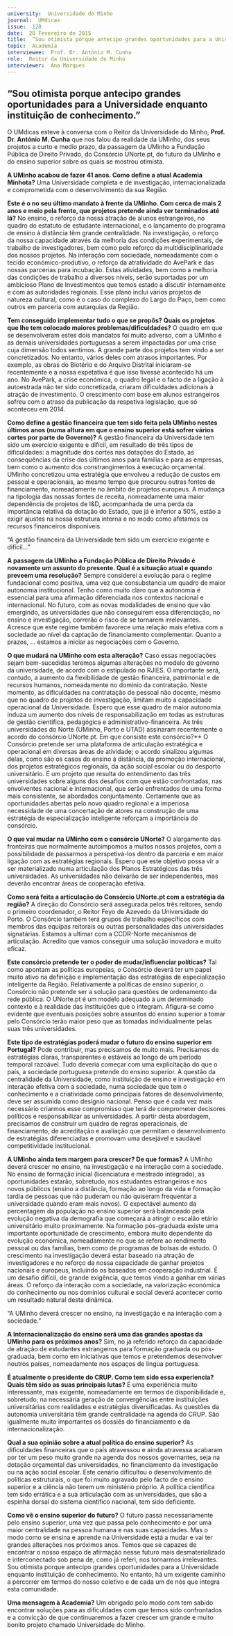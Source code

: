 ```yaml
---
university:  Universidade do Minho
journal:  UMdicas
issue:  128
date:  28 Fevereiro de 2015
title:  “Sou otimista porque antecipo grandes oportunidades para a Universidade enquanto instituição de conhecimento.”
topic:  Academia
interviewee:  Prof. Dr. António M. Cunha
role:  Reitor da Universidade do Minho
interviewer:  Ana Marques
---
```



## “Sou otimista porque antecipo grandes oportunidades para a Universidade enquanto instituição de conhecimento.”

O UMdicas esteve à conversa com o Reitor da Universidade do Minho, **Prof. Dr. António M. Cunha** que nos falou da realidade da UMinho, dos seus projetos a curto e medio prazo, da passagem da UMinho a Fundação Pública de Direito Privado, do Consórcio UNorte.pt, do futuro da UMinho e do ensino superior sobre os quais se mostrou otimista. 

**A UMinho acabou de fazer 41 anos. Como define a atual Academia Minhota?** 
Uma Universidade completa e de investigação, internacionalizada e comprometida com o desenvolvimento da sua Região. 

**Este é o no seu último mandato à frente da UMinho. Com cerca de mais 2 anos e meio pela frente, que projetos pretende ainda ver terminados até lá?** 
No ensino, o reforço da nossa atração de alunos estrangeiros, no quadro do estatuto de estudante internacional, e o lançamento do programa de ensino à distância têm grande centralidade. 
Na investigação, o reforço da nossa capacidade através da melhoria das condições experimentais, de trabalho de investigadores, bem como pelo reforço da multidisciplinaridade dos nossos projetos. 
Na interação com sociedade, nomeadamente com o tecido económico-produtivo, o reforço da atratividade do AvePark e das nossas parcerias para incubação. 
Estas atividades, bem como a melhoria das condições de trabalho a diversos níveis, serão suportadas por um ambicioso Plano de Investimentos que temos estado a discutir internamente e com as autoridades regionais. Esse plano inclui vários projetos de natureza cultural, como é o caso do complexo do Largo do Paço, bem como outros em parceria com autarquias da Região.

**Tem conseguido implementar tudo o que se propôs? Quais os projetos que lhe tem colocado maiores problemas/dificuldades?** 
O quadro em que se desenvolveram estes dois mandatos foi muito adverso, com a UMinho e as demais universidades portuguesas a serem impactadas por uma crise cuja dimensão todos sentimos. 
A grande parte dos projetos tem vindo a ser concretizados. No entanto, vários deles com atrasos importantes. 
Por exemplo, as obras do Biotério e do Arquivo Distrital iniciaram-se recentemente e a nossa expetativa é que isso tivesse acontecido há um ano. 
No AvePark, a crise económica, o quadro legal e o facto de a ligação à autoestrada não ter sido concretizada, criaram dificuldades adicionais à atração de investimento. 
O crescimento com base em alunos estrangeiros sofreu com o atraso da publicação da respetiva legislação, que só aconteceu em 2014.

**Como define a gestão financeira que tem sido feita pela UMinho nestes últimos anos (numa altura em que o ensino superior está sofrer vários cortes por parte do Governo)?** 
A gestão financeira da Universidade tem sido um exercício exigente e difícil, em resultado de três tipos de dificuldades: a magnitude dos cortes nas dotações do Estado, as consequências da crise dos últimos anos para famílias e para as empresas, bem como o aumento dos constrangimentos à execução orçamental. 
UMinho concretizou uma estratégia que envolveu a redução de custos em pessoal e operacionais, ao mesmo tempo que procurou outras fontes de financiamento, nomeadamente no âmbito de projetos europeus. 
A mudança na tipologia das nossas fontes de receita, nomeadamente uma maior dependência de projetos de I&D, acompanhada de uma perda da importância relativa da dotação do Estado, que já é inferior a 50%, estão a exigir ajustes na nossa estrutura interna e no modo como afetamos os recursos financeiros disponíveis. 


“A gestão financeira da Universidade tem sido um exercício exigente e difícil...”


**A passagem da UMinho a Fundação Pública de Direito Privado é novamente um assunto do presente. Qual é a situação atual e quando preveem uma resolução?** 
Sempre considerei a evolução para o regime fundacional como positiva, uma vez que consubstancia um quadro de maior autonomia institucional. Tenho como muito claro que a autonomia é essencial para uma afirmação diferenciada nos contextos nacional e internacional. No futuro, com as novas modalidades de ensino que vão emergindo, as universidades que não conseguirem essa diferenciação, no ensino e investigação, correrão o risco de se tornarem irrelevantes. Acresce que este regime também favorece uma relação mais efetiva com a sociedade ao nível da captação de financiamento complementar. 
Quanto a prazos, … estamos a iniciar as negociações com o Governo. 

**O que mudará na UMinho com esta alteração?** 
Caso essas negociações sejam bem-sucedidas teremos algumas alterações no modelo de governo da universidade, de acordo com o estipulado no RJIES. 
O importante será, contudo, a aumento da flexibilidade de gestão financeira, patrimonial e de recursos humanos, nomeadamente no domínio da contratação. Neste momento, as dificuldades na contratação de pessoal não docente, mesmo que no quadro de projetos de investigação, limitam muito a capacidade operacional da Universidade. 
Espero que esse quadro de maior autonomia induza um aumento dos níveis de responsabilização em todas as estruturas de gestão científica, pedagógica e administrativo-financeira. 
As três universidades do Norte (UMinho, Porto e UTAD) assinaram recentemente o acordo do consórcio UNorte.pt. Em que consiste este consórcio?** 
O Consórcio pretende ser uma plataforma de articulação estratégica e operacional em diversas áreas de atividade; o acordo sinalizou algumas delas, como são os casos do ensino à distância, da promoção internacional, dos projetos estratégicos regionais, da ação social escolar ou do desporto universitário. 
É um projeto que resulta do entendimento das três universidades sobre alguns dos desafios com que estão confrontadas, nas envolventes nacional e internacional, que serão enfrentados de uma forma mais consistente, se abordados conjuntamente. Certamente que as oportunidades abertas pelo novo quadro regional e a imperiosa necessidade de uma concertação de atores na construção de uma estratégia de especialização inteligente reforçam a importância do consórcio. 

**O que vai mudar na UMinho com o consórcio UNorte?** 
O alargamento das fronteiras que normalmente autoimpomos a muitos nossos projetos, com a possibilidade de passarmos a perspetivá-los dentro da parceria e em maior ligação com as estratégias regionais. 
Espero que este objetivo possa vir a ser materializado numa articulação dos Planos Estratégicos das três universidades. 
As universidades não deixarão de ser independentes, mas deverão encontrar áreas de cooperação efetiva.

**Como será feita a articulação do Consórcio UNorte.pt com a estratégia da região?** 
A direção do Consórcio será assegurada pelos três reitores, sendo o primeiro coordenador, o Reitor Feyo de Azevedo da Universidade do Porto. 
O Consórcio também terá grupos de trabalho específicos com membros das equipas reitorais ou outras personalidades das universidades signatárias. 
Estamos a ultimar com a CCDR-Norte mecanismos de articulação. Acredito que vamos conseguir uma solução inovadora e muito eficaz. 

**Este consórcio pretende ter o poder de mudar/influenciar políticas?** 
Tal como apontam as políticas europeias, o Consórcio deverá ter um papel muito ativo na definição e implementação das estratégias de especialização inteligente da Região. 
Relativamente a políticas de ensino superior, o Consórcio não pretende ser a solução para questões de ordenamento da rede pública. O UNorte.pt é um modelo adequado a um determinado contexto e à realidade das instituições que o integram. 
Afigura-se como evidente que eventuais posições sobre assuntos do ensino superior a tomar pelo Consórcio terão maior peso que as tomadas individualmente pelas suas três universidades. 

**Este tipo de estratégias poderá mudar o futuro do ensino superior em Portugal?** 
Pode contribuir, mas precisamos de muito mais. Precisamos de estratégias claras, transparentes e estáveis ao longo de um período temporal razoável. Tudo deveria começar com uma explicitação do que o país, a sociedade portuguesa pretende do ensino superior. A questão da centralidade da Universidade, como instituição de ensino e investigação em interação efetiva com a sociedade, numa sociedade que tem o conhecimento e a criatividade como principais fatores de desenvolvimento, deve ser assumida como desígnio nacional. 
Penso que é cada vez mais necessário criarmos esse compromisso que terá de comprometer decisores políticos e responsabilizar as universidades. 
A partir desta abordagem, precisamos de construir um quadro de regras operacionais, de financiamento, de acreditação e avaliação que permitam o desenvolvimento de estratégias diferenciadas e promovam uma desejável e saudável competitividade institucional.

**A UMinho ainda tem margem para crescer? De que formas?** 
A UMinho deverá crescer no ensino, na investigação e na interação com a sociedade. 
No ensino de formação inicial (licenciatura e mestrado integrado), as oportunidades estarão, sobretudo, nos estudantes estrangeiros e nos novos públicos (ensino a distância, formação ao longo da vida e formação tardia de pessoas que não puderam ou não quiseram frequentar a universidade quando eram mais novos). O expectável aumento da percentagem da população no ensino superior será balanceado pela evolução negativa da demografia que começará a atingir o escalão etário universitário muito proximamente. 
Na formação pós-graduada existe uma importante oportunidade de crescimento, embora muito dependente da evolução económica, nomeadamente no que se refere ao rendimento pessoal ou das famílias, bem como de programas de bolsas de estudo. 
O crescimento na investigação deverá estar baseado na atração de investigadores e no reforço da nossa capacidade de ganhar projetos nacionais e europeus, incluindo os baseados em cooperação industrial. É um desafio difícil, de grande exigência, que temos vindo a ganhar em várias áreas. 
O reforço da interação com a sociedade, na valorização económica do conhecimento ou nos domínios cultural e social deverá acontecer como um resultado natural desta dinâmica.


“A UMinho deverá crescer no ensino, na investigação e na interação com a sociedade.”


**A Internacionalização do ensino será uma das grandes apostas da UMinho para os próximos anos?** 
Sim, no já referido reforço da capacidade de atração de estudantes estrangeiros para formação graduada ou pós-graduada, bem como em iniciativas que temos e pretendemos desenvolver noutros países, nomeadamente nos espaços de língua portuguesa.

**É atualmente o presidente do CRUP. Como tem sido essa experiencia? Quais têm sido as suas principais lutas?** 
É uma experiência muito interessante, mas exigente, nomeadamente em termos de disponibilidade e, sobretudo, na necessária geração de convergências entre instituições universitárias com realidades e estratégias diversificadas. 
As questões da autonomia universitária têm grande centralidade na agenda do CRUP. São igualmente muito importantes os dossiês do financiamento e da internacionalização. 

**Qual a sua opinião sobre a atual política do ensino superior?** 
As dificuldades financeiras que o país atravessou e ainda atravessa acabaram por ter um peso muito grande na agenda dos nossos governantes, seja na dotação orçamental das universidades, no financiamento da investigação ou na ação social escolar. 
Este cenário dificultou o desenvolvimento de políticas estruturais, o que foi muito agravado pelo facto de o ensino superior e a ciência não terem um ministério próprio. 
A política científica tem sido errática e a sua articulação com as universidades, que são a espinha dorsal do sistema científico nacional, tem sido deficiente. 

**Como vê o ensino superior do futuro?** 
O futuro passa necessariamente pelo ensino superior, uma vez que passa pelo conhecimento e por uma maior centralidade na pessoa humana e nas suas capacidades. 
Mas o modo como se ensina e aprende na Universidade está a mudar e vai ter grandes alterações nos próximos anos. Temos que se capazes de encontrar o nosso espaço de afirmação nesse futuro mais desmaterializado e interconectado sob pena de, como já referi, nos tornarmos irrelevantes. 
Sou otimista porque antecipo grandes oportunidades para a Universidade enquanto instituição de conhecimento. 
No entanto, há um exigente caminho a percorrer em termos do nosso coletivo e de cada um de nós que integra esta comunidade.

**Uma mensagem à Academia?**
Um obrigado pelo modo com tem sabido encontrar soluções para as dificuldades com que temos sido confrontados e a convicção de que continuaremos a fazer crescer um grande e muito bonito projeto chamado Universidade do Minho.
 
